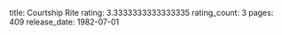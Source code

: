 title: Courtship Rite
rating: 3.3333333333333335
rating_count: 3
pages: 409
release_date: 1982-07-01